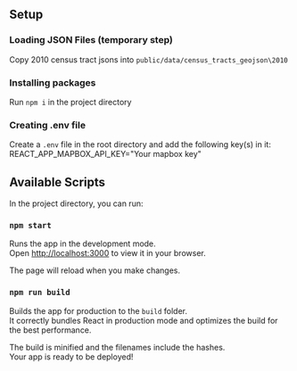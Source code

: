 ## Setup

### Loading JSON Files (temporary step)

Copy 2010 census tract jsons into `public/data/census_tracts_geojson\2010` 
### Installing packages

Run `npm i` in the project directory

### Creating .env file

Create a `.env` file in the root directory and add the following key(s) in it:
    REACT_APP_MAPBOX_API_KEY="Your mapbox key"

## Available Scripts

In the project directory, you can run:

### `npm start`

Runs the app in the development mode.\
Open [http://localhost:3000](http://localhost:3000) to view it in your browser.

The page will reload when you make changes.

### `npm run build`

Builds the app for production to the `build` folder.\
It correctly bundles React in production mode and optimizes the build for the best performance.

The build is minified and the filenames include the hashes.\
Your app is ready to be deployed!